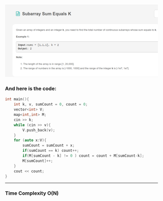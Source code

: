 ## ![](/Archive/images/Leetcode_Day22.png)

### And here is the code:

```c++
int main(){
    int k, v, sumCount = 0, count = 0;
    vector<int> V;
    map<int,int> M;
    cin >> k;
    while (cin >> v){
        V.push_back(v);
    }
    for (auto x:V){
        sumCount = sumCount + x;
        if(sumCount == k) count++;
        if(M[sumCount - k] != 0 ) count = count + M[sumCount-k];
        M[sumCount]++;
    }
    cout << count;
}
```

---

### Time Complexity O(N)
